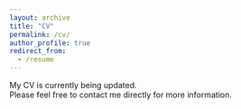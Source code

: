 ```yaml
---
layout: archive
title: "CV"
permalink: /cv/
author_profile: true
redirect_from:
  - /resume
---
```


My CV is currently being updated.  
Please feel free to contact me directly for more information.
